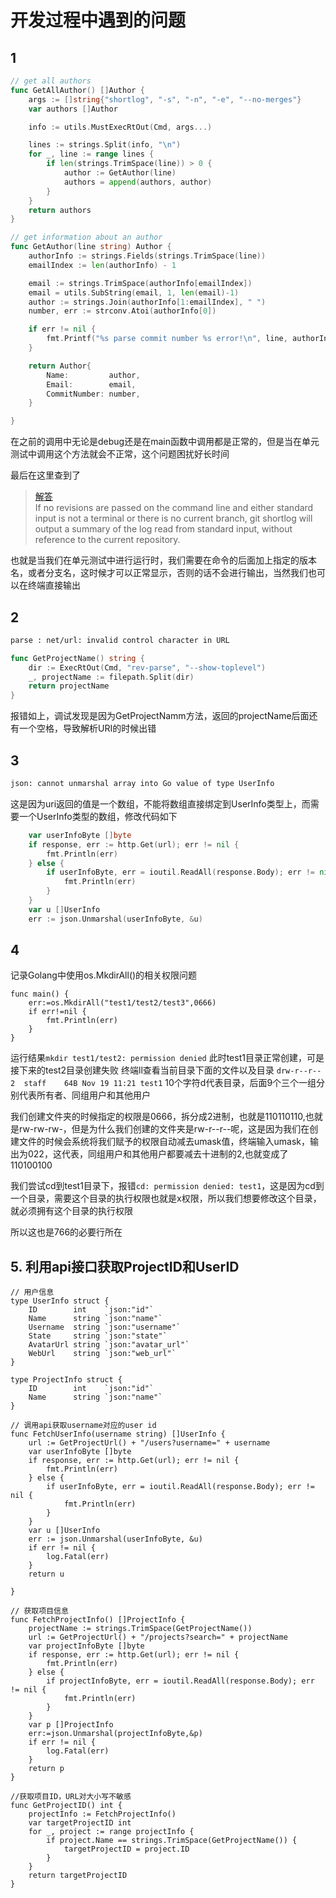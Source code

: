 # 开发过程中遇到的问题

## 1

```go
// get all authors
func GetAllAuthor() []Author {
    args := []string{"shortlog", "-s", "-n", "-e", "--no-merges"}
    var authors []Author

    info := utils.MustExecRtOut(Cmd, args...)

    lines := strings.Split(info, "\n")
    for _, line := range lines {
        if len(strings.TrimSpace(line)) > 0 {
            author := GetAuthor(line)
            authors = append(authors, author)
        }
    }
    return authors
}

// get information about an author
func GetAuthor(line string) Author {
    authorInfo := strings.Fields(strings.TrimSpace(line))
    emailIndex := len(authorInfo) - 1

    email := strings.TrimSpace(authorInfo[emailIndex])
    email = utils.SubString(email, 1, len(email)-1)
    author := strings.Join(authorInfo[1:emailIndex], " ")
    number, err := strconv.Atoi(authorInfo[0])

    if err != nil {
        fmt.Printf("%s parse commit number %s error!\n", line, authorInfo[0])
    }

    return Author{
        Name:         author,
        Email:        email,
        CommitNumber: number,
    }

}
```

在之前的调用中无论是debug还是在main函数中调用都是正常的，但是当在单元测试中调用这个方法就会不正常，这个问题困扰好长时间

最后在这里查到了
>[解答](https://stackoverflow.com/questions/51966053/what-is-wrong-with-invoking-git-shortlog-from-go-exec)  
If no revisions are passed on the command line and either standard input is not a terminal or there is no current branch, git shortlog will output a summary of the log read from standard input, without reference to the current repository.

也就是当我们在单元测试中进行运行时，我们需要在命令的后面加上指定的版本名，或者分支名，这时候才可以正常显示，否则的话不会进行输出，当然我们也可以在终端直接输出

## 2

```bash
parse : net/url: invalid control character in URL
```

```go
func GetProjectName() string {
    dir := ExecRtOut(Cmd, "rev-parse", "--show-toplevel")
    _, projectName := filepath.Split(dir)
    return projectName
}
```

报错如上，调试发现是因为GetProjectNamm方法，返回的projectName后面还有一个空格，导致解析URI的时候出错

## 3

```bash
json: cannot unmarshal array into Go value of type UserInfo
```

这是因为uri返回的值是一个数组，不能将数组直接绑定到UserInfo类型上，而需要一个UserInfo类型的数组，修改代码如下

```go
    var userInfoByte []byte
    if response, err := http.Get(url); err != nil {
        fmt.Println(err)
    } else {
        if userInfoByte, err = ioutil.ReadAll(response.Body); err != nil {
            fmt.Println(err)
        }
    }
    var u []UserInfo
    err := json.Unmarshal(userInfoByte, &u)
```

## 4

记录Golang中使用os.MkdirAll()的相关权限问题

```Golang
func main() {
    err:=os.MkdirAll("test1/test2/test3",0666)
    if err!=nil {
        fmt.Println(err)
    }
}
```

运行结果`mkdir test1/test2: permission denied`
此时test1目录正常创建，可是接下来的test2目录创建失败
终端ll查看当前目录下面的文件以及目录
`drw-r--r--  2  staff    64B Nov 19 11:21 test1`
10个字符d代表目录，后面9个三个一组分别代表所有者、同组用户和其他用户

我们创建文件夹的时候指定的权限是0666，拆分成2进制，也就是110110110,也就是rw-rw-rw-，但是为什么我们创建的文件夹是rw-r--r--呢，这是因为我们在创建文件的时候会系统将我们赋予的权限自动减去umask值，终端输入umask，输出为022，这代表，同组用户和其他用户都要减去十进制的2,也就变成了110100100

我们尝试cd到test1目录下，报错`cd: permission denied: test1`，这是因为cd到一个目录，需要这个目录的执行权限也就是x权限，所以我们想要修改这个目录，就必须拥有这个目录的执行权限

所以这也是766的必要行所在

## 5. 利用api接口获取ProjectID和UserID

```golang
// 用户信息
type UserInfo struct {
    ID        int    `json:"id"`
    Name      string `json:"name"`
    Username  string `json:"username"`
    State     string `json:"state"`
    AvatarUrl string `json:"avatar_url"`
    WebUrl    string `json:"web_url"`
}

type ProjectInfo struct {
    ID        int    `json:"id"`
    Name      string `json:"name"`
}

// 调用api获取username对应的user id
func FetchUserInfo(username string) []UserInfo {
    url := GetProjectUrl() + "/users?username=" + username
    var userInfoByte []byte
    if response, err := http.Get(url); err != nil {
        fmt.Println(err)
    } else {
        if userInfoByte, err = ioutil.ReadAll(response.Body); err != nil {
            fmt.Println(err)
        }
    }
    var u []UserInfo
    err := json.Unmarshal(userInfoByte, &u)
    if err != nil {
        log.Fatal(err)
    }
    return u

}

// 获取项目信息
func FetchProjectInfo() []ProjectInfo {
    projectName := strings.TrimSpace(GetProjectName())
    url := GetProjectUrl() + "/projects?search=" + projectName
    var projectInfoByte []byte
    if response, err := http.Get(url); err != nil {
        fmt.Println(err)
    } else {
        if projectInfoByte, err = ioutil.ReadAll(response.Body); err != nil {
            fmt.Println(err)
        }
    }
    var p []ProjectInfo
    err:=json.Unmarshal(projectInfoByte,&p)
    if err != nil {
        log.Fatal(err)
    }
    return p
}

//获取项目ID，URL对大小写不敏感
func GetProjectID() int {
    projectInfo := FetchProjectInfo()
    var targetProjectID int
    for _, project := range projectInfo {
        if project.Name == strings.TrimSpace(GetProjectName()) {
            targetProjectID = project.ID
        }
    }
    return targetProjectID
}
```
